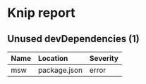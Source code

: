 # Knip report

## Unused devDependencies (1)

| Name | Location | Severity |
| :-- | :----------- | :------- |
| msw | package.json | error |

